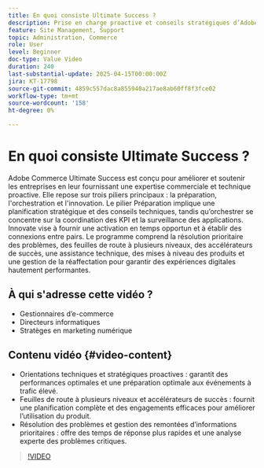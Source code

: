 ```yaml
---
title: En quoi consiste Ultimate Success ?
description: Prise en charge proactive et conseils stratégiques d’Adobe Commerce Ultimate Success pour des expériences digitales hautement performantes.
feature: Site Management, Support
topic: Administration, Commerce
role: User
level: Beginner
doc-type: Value Video
duration: 240
last-substantial-update: 2025-04-15T00:00:00Z
jira: KT-17798
source-git-commit: 4859c557dac8a855940a217ae8ab60ff8f3fce02
workflow-type: tm+mt
source-wordcount: '158'
ht-degree: 0%

---
```



# En quoi consiste Ultimate Success ?

Adobe Commerce Ultimate Success est conçu pour améliorer et soutenir les entreprises en leur fournissant une expertise commerciale et technique proactive. Elle repose sur trois piliers principaux : la préparation, l&#39;orchestration et l&#39;innovation. Le pilier Préparation implique une planification stratégique et des conseils techniques, tandis qu’orchestrer se concentre sur la coordination des KPI et la surveillance des applications. Innovate vise à fournir une activation en temps opportun et à établir des connexions entre pairs. Le programme comprend la résolution prioritaire des problèmes, des feuilles de route à plusieurs niveaux, des accélérateurs de succès, une assistance technique, des mises à niveau des produits et une gestion de la réaffectation pour garantir des expériences digitales hautement performantes.

## À qui s&#39;adresse cette vidéo ?

* Gestionnaires d’e-commerce
* Directeurs informatiques
* Stratèges en marketing numérique

## Contenu vidéo {#video-content}

* Orientations techniques et stratégiques proactives : garantit des performances optimales et une préparation optimale aux événements à trafic élevé.
* Feuilles de route à plusieurs niveaux et accélérateurs de succès : fournit une planification complète et des engagements efficaces pour améliorer l’utilisation du produit.
* Résolution des problèmes et gestion des remontées d’informations prioritaires : offre des temps de réponse plus rapides et une analyse experte des problèmes critiques.

>[!VIDEO](https://video.tv.adobe.com/v/3457644/?learn=on&enablevpops)


